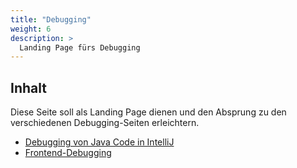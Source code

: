 ```yaml
---
title: "Debugging"
weight: 6
description: >
  Landing Page fürs Debugging
---
```


## Inhalt

Diese Seite soll als Landing Page dienen und den Absprung zu den verschiedenen Debugging-Seiten erleichtern.

- [Debugging von Java Code in IntelliJ](../../../../docs/java/java-grundlagen/debugging)
- [Frontend-Debugging](../../../../docs/web/javascript/24_debugging/)
